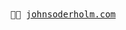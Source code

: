 <div align="center">
    <samp>
      👨‍💻 <a href="https://johnsoderholm.com/">johnsoderholm.com</a>
    </samp>
</div>
